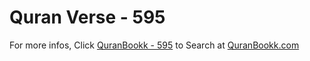 # Quran Verse - 595 

For more infos, Click [QuranBookk - 595](https://www.quranbookk.com/quran/search?q=595) to Search at [QuranBookk.com](http://quranbookk.com/)